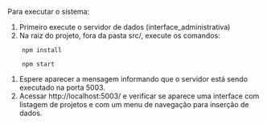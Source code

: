 Para executar o sistema:

1. Primeiro execute o servidor de dados (interface_administrativa)
1. Na raiz do projeto, fora da pasta src/, execute os comandos:
```console
    npm install
```
```console
    npm start
``` 
1. Espere aparecer a mensagem informando que o servidor está sendo executado na porta 5003.
1. Acessar http://localhost:5003/ e verificar se aparece uma interface com listagem de projetos e com um menu de navegação para inserção de dados.
